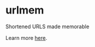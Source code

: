 # urlmem
Shortened URLS made memorable

Learn more [here](https://antiprojects.com/urlmem/the-concept-generating-memorable-strings).
